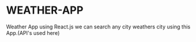 # WEATHER-APP
Weather App using React.js  we can search any city weathers city using this App.(API's used here)
